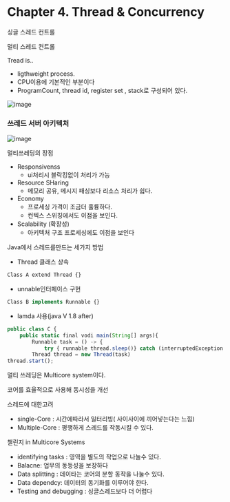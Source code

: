 
# Chapter 4. Thread & Concurrency

싱글 스레드 컨트롤

멀티 스레드 컨트롤

Tread is..

- ligthweight process.
- CPU이용에 기본적인 부분이다
- ProgramCount, thread id, register set , stack로 구성되어 있다.

![image](https://user-images.githubusercontent.com/78361650/216978353-cc2f3cc1-2350-48f3-a818-244f83d0e9c9.png)

### 쓰레드 서버 아키텍처

![image](https://user-images.githubusercontent.com/78361650/216978414-91979625-5873-4528-88d9-92560caaa9cd.png)

멀티쓰레딩의 장점

- Responsivenss
    - ui처리시 블락킹없이 처리가 가능
- Resource SHaring
    - 메모리 공유, 메시지 패싱보다 리소스 처리가 쉽다.
- Economy
    - 프로세싱 가격이 조금더 훌륭하다.
    - 컨텍스 스위칭에서도 이점을 보인다.
- Scalability (확장성)
    - 아키텍처 구조 프로세싱에도 이점을 보인다
    

Java에서 스레드를만드는 세가지 방법

- Thread 클래스 상속

```jsx
Class A extend Thread {}
```

- unnable인터페이스 구현

```jsx
Class B implements Runnable {}
```

- lamda 사용(java V 1.8 after)

```jsx
public class C {
	public static final vodi main(String[] args){
		Runnable task = () -> {
			try { runnable thread.sleep()} catch (interruptedException ie){interrupted}
		Thread thread = new Thread(task)
thread.start();
```

멀티 쓰레딩은 Multicore system이다.

코어를 효율적으로 사용해 동시성을 개선

스레드에 대한고려

- single-Core : 시간에따라서 일터리빙( 사이사이에 끼어넣는다는 느낌)
- Multiple-Core : 평행하게 스레드를 작동시킬 수 있다.

챌린지  in Multicore Systems

- identifying tasks : 영역을 별도의 작업으로 나눌수 있다.
- Balacne: 업무의 동등성을 보장하다
- Data splitting : 데이타는 코어의 분할 동작을 나눌수 있다.
- Data dependcy: 데이터의 동기화를 이루어야 한다.
- Testing and debugging : 싱글스레드보다 더 어렵다
